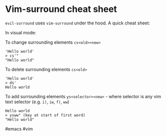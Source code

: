 # Vim-surround cheat sheet

`evil-surround` uses `vim-surround` under the hood. A quick cheat sheet:

In visual mode:

To change surrounding elements `cs<old><new>`
```
'Hello world'
> cs'"
"Hello world"
```

To delete surrounding elements `cs<old>`
```
'Hello world'
> ds'
Hello world
```

To add surrounding elements `ys<selector><new>` - where selector is any vim text selector (e.g. `i)`, `iw`, `f)`, `ww`)
```
Hello world
> ysww" (key at start of first word)
"Hello world"
```

#emacs
#vim